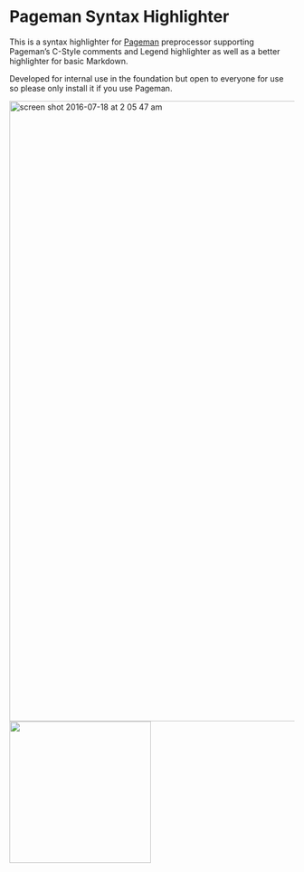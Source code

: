 # Pageman Syntax Highlighter
This is a syntax highlighter for [Pageman](https://github.com/karyfoundation/pageman) preprocessor supporting Pageman’s C-Style comments and Legend highlighter as well as a better highlighter for basic Markdown.

Developed for internal use in the foundation but open to everyone for use so please only install it if you use Pageman.

<img width="1095" alt="screen shot 2016-07-18 at 2 05 47 am" src="https://cloud.githubusercontent.com/assets/2157285/16903208/cc97586e-4c8c-11e6-8271-77b8d52d9660.png">

<br />
<a href="http://www.karyfoundation.org/">
    <img src="http://www.karyfoundation.org/foundation/logo/github-full-horse.png" width="250"/>
</a>